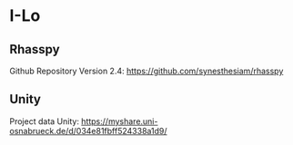 # I-Lo


## Rhasspy

Github Repository Version 2.4: 
https://github.com/synesthesiam/rhasspy

## Unity

Project data Unity:
https://myshare.uni-osnabrueck.de/d/034e81fbff524338a1d9/
